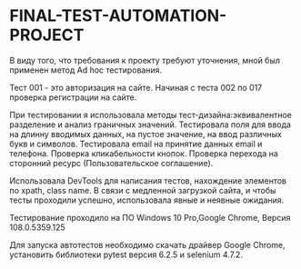 # FINAL-TEST-AUTOMATION-PROJECT
В виду того, что требования к проекту требуют уточнения, мной был применен метод Ad hoc тестирования.

Тест 001  - это авторизация на сайте.
Начиная с теста 002 по 017 проверка регистрации на сайте.

При тестировании я использовала методы тест-дизайна:эквивалентное разделение и анализ граничных значений.
Тестировала поля для ввода на длинну вводимых данных, на пустое значение, на ввод различных букв и символов.
Тестировала email на принятие данных email и телефона.
Проверка кликабельности кнопок.
Проверка перехода на сторонний ресурс (Пользовательское соглашение).

Использовала DevTools для написания тестов, нахождение элементов по xpath, class name.
В связи с медленной загрузкой сайта, и чтобы тесты проходили успешно, использовала явные и неявные ожидания.

Тестирование проходило на ПО Windows 10 Pro,Google Chrome, Версия 108.0.5359.125

Для запуска автотестов необходимо скачать драйвер Google Chromе, установить библиотеки pytest версия 6.2.5 и selenium 4.7.2.
